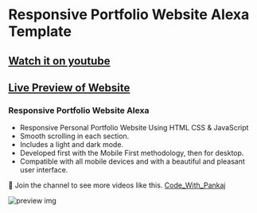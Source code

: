 # Responsive Portfolio Website Alexa Template
<!-- will update video link -->
## [Watch it on youtube](https://www.youtube.com/c/CodeWithPankaj1?sub_confirmation=1)
## [Live Preview of Website](https://pankajkumar90.github.io/Responsove_Portfolio_Website_Alexa/)
### Responsive Portfolio Website Alexa

- Responsive Personal Portfolio Website Using HTML CSS & JavaScript
- Smooth scrolling in each section.
- Includes a light and dark mode.
- Developed first with the Mobile First methodology, then for desktop.
- Compatible with all mobile devices and with a beautiful and pleasant user interface.

💙 Join the channel to see more videos like this. [Code_With_Pankaj](https://www.youtube.com/c/CodeWithPankaj1?sub_confirmation=1)

![preview img](/preview.png)
